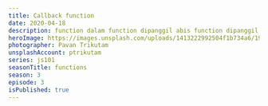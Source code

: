 ```yaml
---
title: Callback function
date: 2020-04-18
description: function dalam function dipanggil abis function dipanggil (?)
heroImage: https://images.unsplash.com/uploads/1413222992504f1b734a6/1928e537?ixlib=rb-1.2.1&ixid=eyJhcHBfaWQiOjEyMDd9&auto=format&fit=crop&w=1350&q=80
photographer: Pavan Trikutam
unsplashAccount: ptrikutam
series: js101
seasonTitle: functions
season: 3
episode: 3
isPublished: true
---
```

